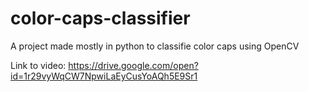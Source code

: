 # color-caps-classifier
A project made mostly in python to classifie color caps using OpenCV

Link to video: https://drive.google.com/open?id=1r29vyWqCW7NpwiLaEyCusYoAQh5E9Sr1
